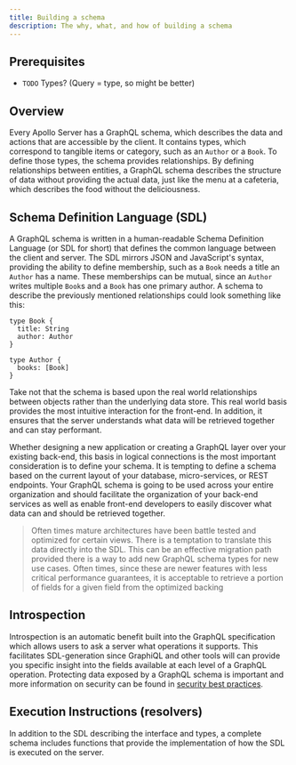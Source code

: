 ```yaml
---
title: Building a schema
description: The why, what, and how of building a schema
---
```


## Prerequisites

* `TODO` Types? (Query = type, so might be better)

## Overview

Every Apollo Server has a GraphQL schema, which describes the data and actions that are accessible by the client. It contains types, which correspond to tangible items or category, such as an `Author` or a `Book`. To define those types, the schema  provides relationships. By defining relationships between entities, a GraphQL schema describes the structure of data without providing the actual data, just like the menu at a cafeteria, which describes the food without the deliciousness.

## Schema Definition Language (SDL)

A GraphQL schema is written in a human-readable Schema Definition Language (or SDL for short) that defines the common language between the client and server. The SDL mirrors JSON and JavaScript's syntax, providing the ability to define membership, such as a `Book` needs a title an `Author` has a name. These memberships can be mutual, since an `Author` writes multiple `Book`s and a `Book` has one primary author. A schema to describe the previously mentioned relationships could look something like this:

```
type Book {
  title: String
  author: Author
}

type Author {
  books: [Book]
}
```

Take not that the schema is based upon the real world relationships between objects rather than the underlying data store. This real world basis provides the most intuitive interaction for the front-end. In addition, it ensures that the server understands what data will be retrieved together and can stay performant.

Whether designing a new application or creating a GraphQL layer over your existing back-end, this basis in logical connections is the most important consideration is to define your schema. It is tempting to define a schema based on the current layout of your database, micro-services, or REST endpoints. Your GraphQL schema is going to be used across your entire organization and should facilitate the organization of your back-end services as well as enable front-end developers to easily discover what data can and should be retrieved together.

> Often times mature architectures have been battle tested and optimized for certain views. There is a temptation to translate this data directly into the SDL. This can be an effective migration path provided there is a way to add new GraphQL schema types for new use cases. Often times, since these are newer features with less critical performance guarantees, it is acceptable to retrieve a portion of fields for  a given field from the optimized backing

## Introspection

Introspection is an automatic benefit built into the GraphQL specification which allows users to ask a server what operations it supports.  This facilitates SDL-generation since GraphiQL and other tools will can provide you specific insight into the fields available at each level of a GraphQL operation.  Protecting data exposed by a GraphQL schema is important and more information on security can be found in [security best practices]().

## Execution Instructions (resolvers)

In addition to the SDL describing the interface and types, a complete schema includes functions that provide the implementation of how the SDL is executed on the server.
